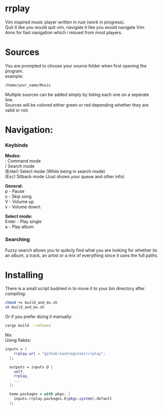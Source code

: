 # rrplay

Vim inspired music player written in rust (work in progress).\
Quit it like you would quit vim, navigate it like you would navigate Vim.\
Aims for fast navigation which i missed from most players.

# Sources

You are prompted to choose your source folder when first opening the program.\
example:

```bash
/home/your_name/Music
```

Multiple sources can be added simply by listing each one on a seperate line.\
Sources will be colored either green or red depending whether they are valid or
not.

# Navigation:

### Keybinds

**Modes:**\
: Command mode\
/ Search mode\
(Enter) Select mode (While being in search mode)\
(Esc) Sitback mode (Just shows your queue and other info)

**General:**\
p - Pause\
s - Skip song\
V - Volume up\
v - Volume down\

**Select mode:**\
Enter - Play single\
a - Play album

### Searching

Fuzzy search allows you to quikcly find what you are looking for whether its an
album, a track, an artist or a mix of everything since it uses the full paths.

# Installing

There is a small script budnled in to move it to your bin directory after
compiling:

```bash
chmod +x build_and_mv.sh
sh build_and_mv.sh
```

Or if you prefer doing it manually:

```bash
cargo build --release
```

Nix\
Using flakes:

```nix
inputs = {
    rrplay.url = "github:kashregister/rrplay";
  };
```
```nix
  outputs = inputs @ {
    self,
    rrplay,
    ...
  }:
```
```nix
  home.packages = with pkgs; [
    inputs.rrplay.packages.${pkgs.system}.default
  ];
```
